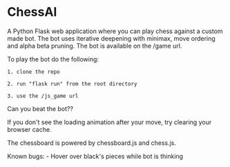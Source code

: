 # ChessAI
A Python Flask web application where you can play chess against a custom made bot. The bot uses iterative deepening with minimax, move ordering and alpha beta pruning. 
The bot is available on the /game url.

To play the bot do the following:
	
	1. clone the repo
	
	2. run "flask run" from the root directory
	
	3. use the /js_game url

Can you beat the bot??

If you don't see the loading animation after your move, try clearing your browser cache. 


The chessboard is powered by chessboard.js and chess.js.


Known bugs:
	- Hover over black's pieces while bot is thinking
